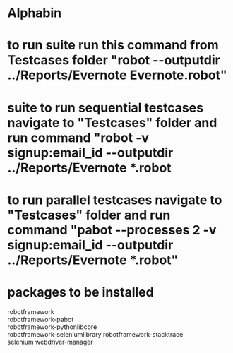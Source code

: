 # Alphabin
# to run suite run this command from Testcases folder "robot --outputdir ../Reports/Evernote Evernote.robot"
# suite to run sequential testcases navigate to "Testcases" folder and run command "robot -v signup:email_id --outputdir ../Reports/Evernote *.robot
# to run parallel testcases navigate to "Testcases" folder and run command "pabot --processes 2 -v signup:email_id --outputdir ../Reports/Evernote *.robot"
# packages to be installed 
robotframework                 
robotframework-pabot           
robotframework-pythonlibcore   
robotframework-seleniumlibrary 
robotframework-stacktrace      
selenium
webdriver-manager


